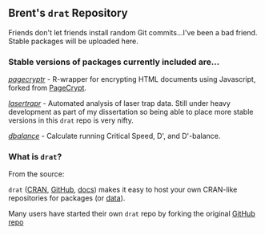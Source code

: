 
## Brent's `drat` Repository 

Friends don't let friends install random Git commits...I've been a bad friend. Stable packages will be uploaded here.

### Stable versions of packages currently included are...

[*pagecryptr*](https://github.com/brentscott93/pagecryptr) - R-wrapper for encrypting HTML documents using Javascript, forked from [PageCrypt](https://www.maxlaumeister.com/pagecrypt/). 

[*lasertrapr*](https://github.com/brentscott93/lasertrapr) - Automated analysis of laser trap data. Still under heavy development as part of my dissertation so being able to place more stable versions in this `drat` repo is very nifty. 

[*dbalance*](https://github.com/brentscott93/dbalance) - Calculate running Critical Speed, D', and D'-balance. 

### What is `drat`? 
From the source:

`drat` ([CRAN](https://cran.r-project.org/package=drat), [GitHub](https://github.com/eddelbuettel/drat), [docs](https://eddelbuettel.github.io/drat)) makes it easy to host your own
CRAN-like repositories for packages (or [data](https://journal.r-project.org/archive/2017/RJ-2017-026/index.html)).

Many users have started their own `drat` repo by forking the original [GitHub
repo](https://github.com/eddelbuettel/drat)
